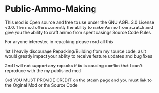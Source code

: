 # Public-Ammo-Making

This mod is Open source and free to use under the GNU AGPL 3.0 License v3.0. The mod offers currently the ability to make Ammo from scratch and give you the ability to craft ammo from spent casings
Source Code Rules

For anyone interested in repacking please read all this

1st I heavily discourage Repacking/Building from my source code, as it would greatly impact your ability to receive feature updates and bug fixes

2nd I will not support any repacks if its is causing conflict that I can't reproduce with the my published mod

3rd YOU MUST PROVIDE CREDIT on the steam page and you must link to the Orginal Mod or the Source Code
